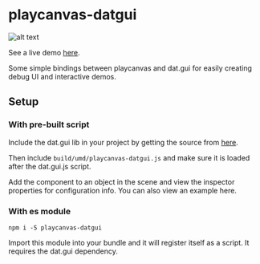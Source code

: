 # playcanvas-datgui

![alt text](https://i.ibb.co/7Y7gZN4/playcanvas-datguipreview.gif "Preview")

See a live demo [here](https://playcanv.as/p/yvrjXeBc/).

Some simple bindings between playcanvas and dat.gui for easily creating debug UI and interactive demos.

## Setup

### With pre-built script

Include the dat.gui lib in your project by getting the source from [here](https://www.npmjs.com/package/dat.gui).

Then include `build/umd/playcanvas-datgui.js` and make sure it is loaded after the dat.gui.js script.

Add the component to an object in the scene and view the inspector properties for configuration info. You can also view an example here.

### With es module

`npm i -S playcanvas-datgui`

Import this module into your bundle and it will register itself as a script. It requires the dat.gui dependency.
